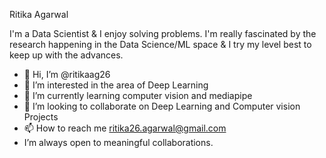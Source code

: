 Ritika Agarwal

I'm a Data Scientist & I enjoy solving problems. I'm really fascinated by the research happening in the Data Science/ML space & I try my level best to keep up with the advances.

- 👋 Hi, I’m @ritikaag26
- 👀 I’m interested in the area of Deep Learning
- 🌱 I’m currently learning computer vision and mediapipe
- 💞️ I’m looking to collaborate on Deep Learning and Computer vision Projects
- 📫 How to reach me ritika26.agarwal@gmail.com
-    I’m always open to meaningful collaborations.

<!---
ritikaag26/ritikaag26 is a ✨ special ✨ repository because its `README.md` (this file) appears on your GitHub profile.
You can click the Preview link to take a look at your changes.
--->

